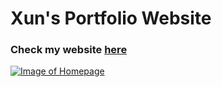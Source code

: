 # Xun's Portfolio Website

### Check my website <a href="https://peggiezx.github.io/"> here </a>

<a href="https://peggiezx.github.io/">![Image of Homepage](https://res.cloudinary.com/peggiexplode/image/upload/v1631822446/YelpCamp/Screen_Shot_2021-09-16_at_4.00.36_PM_si9ni9.png)</a>



